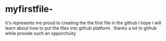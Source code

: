 # myfirstfile-
it's represents me proud to creating the the first file in the github
i hope i will learn about how to put the files into github platform . thanks a lot to github while provide such an opporchuity 

